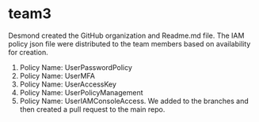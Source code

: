 # team3 
Desmond created the GitHub organization and Readme.md file.
The IAM policy json file were distributed to the team members based on availability for creation.
1.	Policy Name: UserPasswordPolicy
2.	Policy Name: UserMFA
3.	Policy Name: UserAccessKey
4.	Policy Name: UserPolicyManagement
5.	Policy Name: UserIAMConsoleAccess.
We added to the branches and then created a pull request to the main repo.
